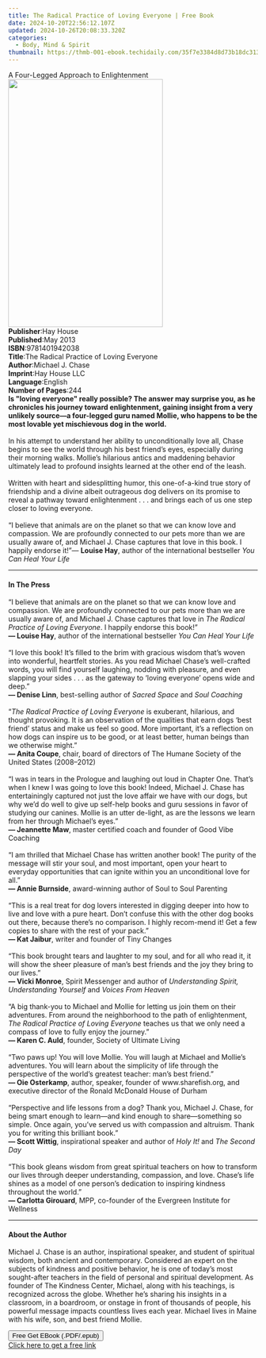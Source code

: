 ```yaml
---
title: The Radical Practice of Loving Everyone | Free Book
date: 2024-10-20T22:56:12.107Z
updated: 2024-10-26T20:08:33.320Z
categories:
  - Body, Mind & Spirit
thumbnail: https://thmb-001-ebook.techidaily.com/35f7e3384d8d73b18dc313e64aa31664a8028009462130575787a801badf62c6.jpg
---
```

<main id="book-container">
  <div class="flex flex-col">
    <div class="book-brief flex-1 py-6 px-4 sm:p-6 md:py-10 md:px-8">
      <!-- brief-->
      <div class="book-brief-main">A Four-Legged Approach to Enlightenment</div>
    </div>
    <div
      class="book-meta-info flex-1 grid gap-4 col-start-1 col-end-3 row-start-1 sm:mb-6 sm:grid-cols-4 lg:gap-6 lg:col-start-2 lg:row-end-6 lg:row-span-6 lg:mb-0"
    >
      <div
        class="book-meta-info-left place-content-center mt-4 p-4 text-sm leading-6 col-start-2 col-span-2 dark:text-slate-400"
      >
        <img
          class="w-full h-500 object-cover rounded-lg sm:h-255 sm:col-span-2 lg:col-span-full"
          src="https://img-001-ebook.techidaily.com/bf4c6c8f1c37a7ade1a6c65edcab2c52e790cb729e299b3efa2e4a73faab05e0.jpg"
          alt=""
          width="312"
          height="500"
        />
      </div>
      <div
        class="book-meta-info-right mt-2 col-start-1 row-start-2 col-span-3 self-center"
      >
        <!-- meta data  -->
        <div class="flex flex-col px-4 md:px-8">
          <div class="flex-1">
            <strong>Publisher</strong>:<span class="px-2">Hay House</span>
          </div>
          <div class="flex-1">
            <strong>Published</strong>:<span class="px-2">May 2013</span>
          </div>
          <div class="flex-1">
            <strong>ISBN</strong>:<span class="px-2">9781401942038</span>
          </div>
          <div class="flex-1">
            <strong>Title</strong>:<span class="px-2"
              >The Radical Practice of Loving Everyone</span
            >
          </div>
          <div class="flex-1">
            <strong>Author</strong>:<span class="px-2">Michael J. Chase</span>
          </div>
          <div class="flex-1">
            <strong>Imprint</strong>:<span class="px-2">Hay House LLC</span>
          </div>
          <div class="flex-1">
            <strong>Language</strong>:<span class="px-2">English</span>
          </div>
          <div class="flex-1">
            <strong>Number of Pages</strong>:<span class="px-2">244</span>
          </div>
        </div>
      </div>
    </div>
    <div class="book-description flex-1 py-6 px-4 sm:p-6 md:py-10 md:px-8">
      <div class="book-description-main">
        <div accordion-content="" id="description">
          <b
            >Is "loving everyone" really possible? The answer may surprise you,
            as he chronicles his journey toward enlightenment, gaining insight
            from a very unlikely source—a four-legged guru named Mollie, who
            happens to be the most lovable yet mischievous dog in the world.<br /></b
          ><br />In his attempt to understand her ability to unconditionally
          love all, Chase begins to see the world through his best friend’s
          eyes, especially during their morning walks. Mollie’s hilarious antics
          and maddening behavior ultimately lead to profound insights learned at
          the other end of the leash.<br /><br />
          Written with heart and sidesplitting humor, this one-of-a-kind true
          story of friendship and a divine albeit outrageous dog delivers on its
          promise to reveal a pathway toward enlightenment . . . and brings each
          of us one step closer to loving everyone.<br /><br />“I believe that
          animals are on the planet so that we can know love and compassion. We
          are profoundly connected to our pets more than we are usually aware
          of, and Michael J. Chase captures that love in this book. I happily
          endorse it!”— <b>Louise Hay</b>, author of the international
          bestseller<i> You Can Heal Your Life</i>
        </div>
        <div class="accordion-fader"></div>
      </div>
    </div>
    <div class="book-excerpts flex-1 py-6 px-4 sm:p-6 md:py-10 md:px-8">
      <!-- excerpts-->
      <div class="book-excerpts-main">
        <hr />
        <h4 class="placeholder placeholder-heading">
          <span>In The Press</span>
        </h4>
        <p>
          “I believe that animals are on the planet so that we can know love and
          compassion. We are profoundly connected to our pets more than we are
          usually aware of, and Michael J. Chase captures that love in
          <i>The Radical Practice of Loving Everyone</i>. I happily endorse this
          book!”&nbsp;<br /><b>— Louise Hay</b>, author of the international
          bestseller <i>You Can Heal Your Life</i><br /><br />“I love this book!
          It’s filled to the brim with gracious wisdom that’s woven into
          wonderful, heartfelt stories. As you read Michael Chase’s well-crafted
          words, you will find yourself laughing, nodding with pleasure, and
          even slapping your sides . . . as the gateway to ‘loving everyone’
          opens wide and deep.”<br /><b>— Denise Linn</b>, best-selling author
          of <i>Sacred Space</i> and <i>Soul Coaching</i><br /><br />“<i
            >The Radical Practice of Loving Everyone</i
          >
          is exuberant, hilarious, and thought provoking. It is an observation
          of the qualities that earn dogs ‘best friend’ status and make us feel
          so good. More important, it’s a reflection on how dogs can inspire us
          to be good, or at least better, human beings than we otherwise
          might.”<br /><b>— Anita Coupe</b>, chair, board of directors of The
          Humane Society of the United States (2008–2012)<br /><br />“I was in
          tears in the Prologue and laughing out loud in Chapter One. That’s
          when I knew I was going to love this book! Indeed, Michael J. Chase
          has entertainingly captured not just the love affair we have with our
          dogs, but why we’d do well to give up self-help books and guru
          sessions in favor of studying our canines. Mollie is an utter
          de-light, as are the lessons we learn from her through Michael’s
          eyes.”<br /><b>— Jeannette Maw</b>, master certified coach and founder
          of Good Vibe Coaching<br /><br />“I am thrilled that Michael Chase has
          written another book! The purity of the message will stir your soul,
          and most important, open your heart to everyday opportunities that can
          ignite within you an unconditional love for all.”&nbsp;<br /><b
            >— Annie Burnside</b
          >, award-winning author of Soul to Soul Parenting<br /><br />“This is
          a real treat for dog lovers interested in digging deeper into how to
          live and love with a pure heart. Don’t confuse this with the other dog
          books out there, because there’s no comparison. I highly recom-mend
          it! Get a few copies to share with the rest of your pack.”<br /><b
            >— Kat Jaibur</b
          >, writer and founder of Tiny Changes<br /><br />“This book brought
          tears and laughter to my soul, and for all who read it, it will show
          the sheer pleasure of man’s best friends and the joy they bring to our
          lives.”&nbsp;<br /><b>— Vicki Monroe</b>, Spirit Messenger and author
          of <i>Understanding Spirit, Understanding Yourself</i> and
          <i>Voices From Heaven</i><br /><br />“A big thank-you to Michael and
          Mollie for letting us join them on their adventures. From around the
          neighborhood to the path of enlightenment,
          <i>The Radical Practice of Loving Everyone</i> teaches us that we only
          need a compass of love to fully enjoy the journey.”<br /><b
            >— Karen C. Auld</b
          >, founder, Society of Ultimate Living<br /><br />“Two paws up! You
          will love Mollie. You will laugh at Michael and Mollie’s adventures.
          You will learn about the simplicity of life through the perspective of
          the world’s greatest teacher: man’s best friend.”<br /><b
            >— Oie Osterkamp</b
          >, author, speaker, founder of www.sharefish.org, and executive
          director of the Ronald McDonald House of Durham<br /><br />“Perspective
          and life lessons from a dog? Thank you, Michael J. Chase, for being
          smart enough to learn—and kind enough to share—something so simple.
          Once again, you’ve served us with compassion and altruism. Thank you
          for writing this brilliant book.”<br /><b>— Scott Wittig</b>,
          inspirational speaker and author of <i>Holy It!</i> and
          <i>The Second Day<br /></i><br />“This book gleans wisdom from great
          spiritual teachers on how to transform our lives through deeper
          understanding, compassion, and love. Chase’s life shines as a model of
          one person’s dedication to inspiring kindness throughout the
          world.”<br /><b>— Carlotta Girouard</b>, MPP, co-founder of the
          Evergreen Institute for Wellness
        </p>
      </div>
    </div>
    <div class="book-about-author flex-1 py-6 px-4 sm:p-6 md:py-10 md:px-8">
      <!-- about author-->
      <div class="book-main-author-main">
        <hr />
        <h4 class="placeholder placeholder-heading">
          <span>About the Author</span>
        </h4>
        <p>
          Michael J. Chase is an author, inspirational speaker, and student of
          spiritual wisdom, both ancient and contemporary. Considered an expert
          on the subjects of kindness and positive behavior, he is one of
          today’s most sought-after teachers in the field of personal and
          spiritual development. As founder of The Kindness Center, Michael,
          along with his teachings, is recognized across the globe. Whether he’s
          sharing his insights in a classroom, in a boardroom, or onstage in
          front of thousands of people, his powerful message impacts countless
          lives each year. Michael lives in Maine with his wife, son, and best
          friend Mollie.
        </p>
      </div>
    </div>
    <div class="book-free-get flex-1 py-6 px-4 sm:p-6 md:py-10 md:px-8">
      <button
        id="btn-free-get"
        class="bg-blue-500 hover:bg-blue-700 text-white font-bold py-2 px-4 rounded"
      >
        Free Get EBook (.PDF/.epub)
      </button>
      <div id="countdown-display" class="px-2 text-lg mt-2"></div>
      <a
        id="free-link"
        class="hidden bg-blue-500 hover:bg-blue-700 text-white font-bold py-2 px-4 rounded"
        href="https://www.ebooks.com/en-us/book/96317772/the-radical-practice-of-loving-everyone/michael-j-chase/"
        target="_blank"
        >Click here to get a free link</a
      >
    </div>
    <script>
      let countdownTime = 0;
      let countdownInterval = null;
      document
        .getElementById('btn-free-get')
        .addEventListener('click', startCountdown);
      function startCountdown() {
        countdownTime = new Date().getTime() + 60000 * 3;
        countdownInterval = setInterval(updateCountdown, 1000);
        document.getElementById('btn-free-get').disabled = true;
        document
          .getElementById('btn-free-get')
          .classList.add('bg-gray-500', 'cursor-not-allowed');
      }
      function updateCountdown() {
        let currentTime = new Date().getTime();
        let timeLeft = countdownTime - currentTime;
        let secondsLeft = Math.floor(timeLeft / 1000);
        document.getElementById('countdown-display').innerHTML =
          `Remaining time: ${secondsLeft} seconds.`;
        if (secondsLeft <= 0) {
          clearInterval(countdownInterval);
          document.getElementById('btn-free-get').classList.add('hidden');
          document.getElementById('free-link').classList.remove('hidden');
          document.getElementById('countdown-display').innerHTML = '';
        }
      }
    </script>
  </div>
</main>

<ins class="adsbygoogle"
      style="display:block"
      data-ad-client="ca-pub-7571918770474297"
      data-ad-slot="8358498916"
      data-ad-format="auto"
      data-full-width-responsive="true"></ins>
    